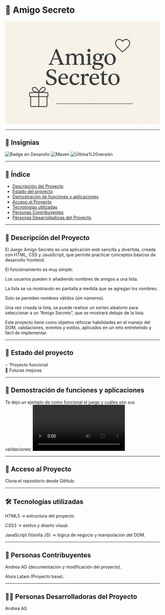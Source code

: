 # 🎁 Amigo Secreto
![Portada del proyecto](assets/amigoSecreto.png)

---

## 🏅 Insignias
![Badge en Desarollo](https://img.shields.io/badge/STATUS-EN%20DESAROLLO-green)
![Maven](https://img.shields.io/badge/Maven-v1.0-f56600?logo=apachemaven&logoColor=white)
![Última%20versión](https://img.shields.io/badge/Última%20versión-Sep%202025-1f6feb)

---

## 📑 Índice
- [Descripción del Proyecto](#-descripción-del-proyecto)
- [Estado del proyecto](#-estado-del-proyecto)
- [Demostración de funciones y aplicaciones](#-demostración-de-funciones-y-aplicaciones)
- [Acceso al Proyecto](#-acceso-al-proyecto)
- [Tecnologías utilizadas](#-tecnologías-utilizadas)
- [Personas Contribuyentes](#-personas-contribuyentes)
- [Personas Desarrolladoras del Proyecto](#-personas-desarrolladoras-del-proyecto)


---

## 📖 Descripción del Proyecto
El Juego Amigo Secreto es una aplicación web sencilla y divertida, creada con HTML, CSS y JavaScript, que permite practicar conceptos básicos de desarrollo frontend.

El funcionamiento es muy simple:

Los usuarios pueden ir añadiendo nombres de amigos a una lista.

La lista se va mostrando en pantalla a medida que se agregan los nombres.

Solo se permiten nombres válidos (sin números).

Una vez creada la lista, se puede realizar un sorteo aleatorio para seleccionar a un “Amigo Secreto”, que se mostrará debajo de la lista.

Este proyecto tiene como objetivo reforzar habilidades en el manejo del DOM, validaciones, eventos y estilos, aplicados en un reto entretenido y fácil de implementar.

---

## 🚀 Estado del proyecto
✅ Proyecto funcional  
📌 Futuras mejoras

---

## 🎥 Demostración de funciones y aplicaciones
Te dejo un ejemplo de como funcional el juego y cuáles son sus validaciones:
![Funcionalidad](assets/Funcionalidad.mp4)

---

## 🔑 Acceso al Proyecto
Clona el repositorio desde GitHub:

---


## 🛠 Tecnologías utilizadas

HTML5 → estructura del proyecto.

CSS3 → estilos y diseño visual.

JavaScript (Vanilla JS) → lógica de negocio y manipulación del DOM.

---

## 🙌 Personas Contribuyentes

Andrea AG (documentación y modificación del proyecto).

Alura Latam (Proyecto base).

---


## 👩‍💻 Personas Desarrolladoras del Proyecto

Andrea AG






